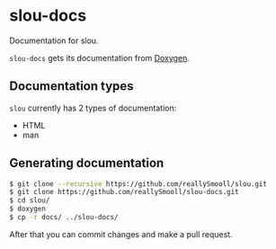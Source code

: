 # slou-docs
Documentation for slou.

`slou-docs` gets its documentation from [Doxygen](https://www.doxygen.nl).

## Documentation types
`slou` currently has 2 types of documentation:

- HTML
- man

## Generating documentation
```bash
$ git clone --recursive https://github.com/reallySmooll/slou.git
$ git clone https://github.com/reallySmooll/slou-docs.git
$ cd slou/
$ doxygen
$ cp -r docs/ ../slou-docs/
```

After that you can commit changes and make a pull request.
